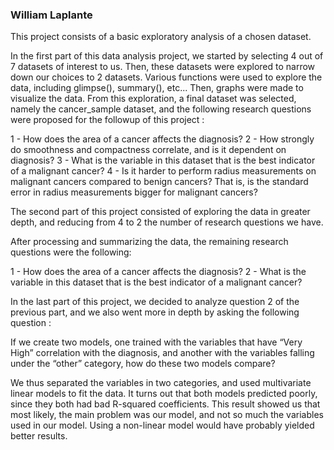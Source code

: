 
### William Laplante

This project consists of a basic exploratory analysis of a chosen dataset.  

In the first part of this data analysis project, we started by selecting 4 out of 7 datasets of interest to us. Then, these datasets were explored to narrow down our choices to 2 datasets. Various functions were used to explore the data, including glimpse(), summary(), etc... Then, graphs were made to visualize the data. From this exploration, a final dataset was selected, namely the cancer_sample dataset, and the following research questions were proposed for the followup of this project : 

1 - How does the area of a cancer affects the diagnosis?
2 - How strongly do smoothness and compactness correlate, and is it dependent on diagnosis?
3 - What is the variable in this dataset that is the best indicator of a malignant cancer?
4 - Is it harder to perform radius measurements on malignant cancers compared to benign cancers? That is, is the standard error in radius measurements bigger for malignant cancers?


The second part of this project consisted of exploring the data in greater depth, and reducing from 4 to 2 the number of research questions we have.

After processing and summarizing the data, the remaining research questions were the following:

1 - How does the area of a cancer affects the diagnosis?
2 - What is the variable in this dataset that is the best indicator of a malignant cancer?

In the last part of this project, we decided to analyze question 2 of the previous part, and we also went more in depth by asking the following question :

If we create two models, one trained with the variables that have “Very High” correlation with the diagnosis, and another with the variables falling under the “other” category, how do these two models compare?

We thus separated the variables in two categories, and used multivariate linear models to fit the data. It turns out that both models predicted poorly, since they both had bad R-squared coefficients. This result showed us that most likely, the main problem was our model, and not so much the variables used in our model. Using a non-linear model would have probably yielded better results.
